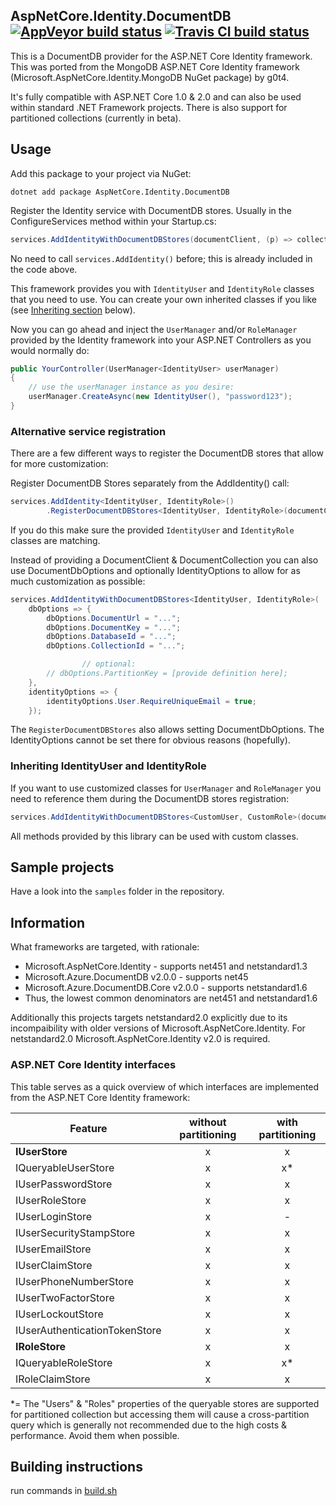 
## AspNetCore.Identity.DocumentDB [![AppVeyor build status](https://ci.appveyor.com/api/projects/status/b27a4wvconad0c5k?svg=true)](https://ci.appveyor.com/project/FelschR/aspnetcore-identity-documentdb) [![Travis CI build status](https://travis-ci.org/FelschR/AspNetCore.Identity.DocumentDB.svg?branch=master)](https://travis-ci.org/FelschR/AspNetCore.Identity.DocumentDB?branch=master)

This is a DocumentDB provider for the ASP.NET Core Identity framework. This was ported from the MongoDB ASP.NET Core Identity framework (Microsoft.AspNetCore.Identity.MongoDB NuGet package) by g0t4.

It's fully compatible with ASP.NET Core 1.0 & 2.0 and can also be used within standard .NET Framework projects.
There is also support for partitioned collections (currently in beta).

## Usage

Add this package to your project via NuGet:
```
dotnet add package AspNetCore.Identity.DocumentDB
```

Register the Identity service with DocumentDB stores. Usually in the ConfigureServices method within your Startup.cs:

```csharp
services.AddIdentityWithDocumentDBStores(documentClient, (p) => collection);
```
No need to call `services.AddIdentity()` before; this is already included in the code above.

This framework provides you with `IdentityUser` and `IdentityRole` classes that you need to use. You can create your own inherited classes if you like (see [Inheriting section](#inheriting-identityuser-and-identityrole) below). 

Now you can go ahead and inject the `UserManager` and/or `RoleManager` provided by the Identity framework into your ASP.NET Controllers as you would normally do:

```csharp
public YourController(UserManager<IdentityUser> userManager)
{
	// use the userManager instance as you desire:
	userManager.CreateAsync(new IdentityUser(), "password123"); 
}
```

### Alternative service registration

There are a few different ways to register the DocumentDB stores that allow for more customization:

Register DocumentDB Stores separately from the AddIdentity() call:
```csharp
services.AddIdentity<IdentityUser, IdentityRole>()
		.RegisterDocumentDBStores<IdentityUser, IdentityRole>(documentClient, (p) => collection);
```
If you do this make sure the provided `IdentityUser` and `IdentityRole` classes are matching.

Instead of providing a DocumentClient & DocumentCollection you can also use DocumentDbOptions and optionally IdentityOptions to allow for as much customization as possible:
```csharp
services.AddIdentityWithDocumentDBStores<IdentityUser, IdentityRole>(
	dbOptions => {
		dbOptions.DocumentUrl = "...";
		dbOptions.DocumentKey = "...";
		dbOptions.DatabaseId = "...";
		dbOptions.CollectionId = "...";

                // optional:
		// dbOptions.PartitionKey = [provide definition here];
	},
	identityOptions => {
		identityOptions.User.RequireUniqueEmail = true;
	});
```
The `RegisterDocumentDBStores` also allows setting DocumentDbOptions. The IdentityOptions cannot be set there for obvious reasons (hopefully).

### Inheriting IdentityUser and IdentityRole

If you want to use customized classes for `UserManager` and `RoleManager` you need to reference them during the DocumentDB stores registration:
```csharp
services.AddIdentityWithDocumentDBStores<CustomUser, CustomRole>(documentClient, databaseLink);
```
All methods provided by this library can be used with custom classes.

## Sample projects
Have a look into the `samples` folder in the repository.

## Information

What frameworks are targeted, with rationale:

- Microsoft.AspNetCore.Identity - supports net451 and netstandard1.3
- Microsoft.Azure.DocumentDB v2.0.0 - supports net45
- Microsoft.Azure.DocumentDB.Core v2.0.0 - supports netstandard1.6
- Thus, the lowest common denominators are net451 and netstandard1.6

Additionally this projects targets netstandard2.0 explicitly due to its incompaibility with older versions of Microsoft.AspNetCore.Identity.
For netstandard2.0 Microsoft.AspNetCore.Identity v2.0 is required.

### ASP.NET Core Identity interfaces

This table serves as a quick overview of which interfaces are implemented from the ASP.NET Core Identity framework:

| Feature                       | without partitioning | with partitioning |
|-------------------------------|:--------------------:|:-----------------:|
| **IUserStore**                |           x          |         x         |
| IQueryableUserStore           |           x          |         x*        |
| IUserPasswordStore            |           x          |         x         |
| IUserRoleStore                |           x          |         x         |
| IUserLoginStore               |           x          |         -         |
| IUserSecurityStampStore       |           x          |         x         |
| IUserEmailStore               |           x          |         x         |
| IUserClaimStore               |           x          |         x         |
| IUserPhoneNumberStore         |           x          |         x         |
| IUserTwoFactorStore           |           x          |         x         |
| IUserLockoutStore             |           x          |         x         |
| IUserAuthenticationTokenStore |           x          |         x         |
| **IRoleStore**                |           x          |         x         |
| IQueryableRoleStore           |           x          |         x*        |
| IRoleClaimStore               |           x          |         x         |

*= The "Users" & "Roles" properties of the queryable stores are supported for partitioned collection but accessing them will cause a cross-partition query which is generally not recommended due to the high costs & performance.
Avoid them when possible.

## Building instructions

run commands in [build.sh](build.sh)
